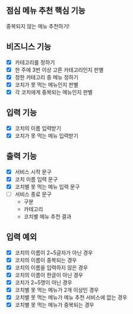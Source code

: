 ## 점심 메뉴 추천 핵심 기능
중복되지 않는 메뉴 추천하기!

## 비즈니스 기능
- [x] 카테고리를 정하기
- [x] 한 주에 3번 이상 고른 카테고리인지 판별
- [x] 정한 카테고리 중 메뉴 정하기
- [x] 코치가 못 먹는 메뉴인지 판별
- [x] 각 코치에게 중복되는 메뉴인지 판별

## 입력 기능
- [x] 코치의 이름 입력받기
- [x] 코치가 못 먹는 메뉴 입력받기

## 출력 기능
- [x] 서비스 시작 문구
- [x] 코치 이름 입력 문구
- [x] 코치별 못 먹는 메뉴 입력 문구
- [ ] 서비스 종료 문구
  - 구분
  - 카테고리
  - 코치별 메뉴 추천 결과

## 입력 예외
- [x] 코치의 이름이 2~5글자가 아닌 경우
- [x] 코치의 이름이 중복되는 경우
- [x] 코치의 이름을 입력하지 않은 경우
- [x] 코치의 이름이 한글이 아닌 경우
- [x] 코치가 2~5명이 아닌 경우
- [x] 코치별 못 먹는 메뉴가 2개 이상인 경우
- [x] 코치별 못 먹는 메뉴가 메뉴 추천 서비스에 없는 경우
- [x] 코치별 못 먹는 메뉴가 중복되는 경우